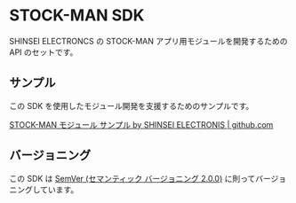 # STOCK-MAN SDK

SHINSEI ELECTRONCS の STOCK-MAN アプリ用モジュールを開発するための API のセットです。




## サンプル

この SDK を使用したモジュール開発を支援するためのサンプルです。

[STOCK-MAN モジュール サンプル by SHINSEI ELECTRONIS | github.com](https://github.com/serevo/storex-samples)




## バージョニング

この SDK は [SemVer (セマンティック バージョニング 2.0.0)](https://semver.org/lang/ja/) に則ってバージョニングしています。
